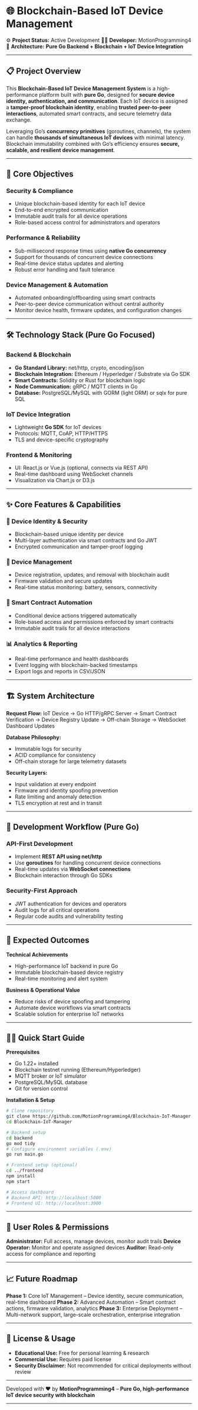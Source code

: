 # 🌐 Blockchain-Based IoT Device Management

⚙️ **Project Status:** Active Development
👨‍💻 **Developer:** MotionProgramming4
🎯 **Architecture:** **Pure Go Backend + Blockchain + IoT Device Integration**

---

## 📋 Project Overview

This **Blockchain-Based IoT Device Management System** is a high-performance platform built with **pure Go**, designed for **secure device identity, authentication, and communication**. Each IoT device is assigned a **tamper-proof blockchain identity**, enabling **trusted peer-to-peer interactions**, automated smart contracts, and secure telemetry data exchange.

Leveraging Go’s **concurrency primitives** (goroutines, channels), the system can handle **thousands of simultaneous IoT devices** with minimal latency. Blockchain immutability combined with Go’s efficiency ensures **secure, scalable, and resilient device management**.

---

## 🎯 Core Objectives

### Security & Compliance

* Unique blockchain-based identity for each IoT device
* End-to-end encrypted communication
* Immutable audit trails for all device operations
* Role-based access control for administrators and operators

### Performance & Reliability

* Sub-millisecond response times using **native Go concurrency**
* Support for thousands of concurrent device connections
* Real-time device status updates and alerting
* Robust error handling and fault tolerance

### Device Management & Automation

* Automated onboarding/offboarding using smart contracts
* Peer-to-peer device communication without central authority
* Monitor device health, firmware updates, and configuration changes

---

## 🛠️ Technology Stack (Pure Go Focused)

### Backend & Blockchain

* **Go Standard Library:** net/http, crypto, encoding/json
* **Blockchain Integration:** Ethereum / Hyperledger / Substrate via Go SDK
* **Smart Contracts:** Solidity or Rust for blockchain logic
* **Node Communication:** gRPC / MQTT clients in Go
* **Database:** PostgreSQL/MySQL with GORM (light ORM) or sqlx for pure SQL

### IoT Device Integration

* Lightweight **Go SDK** for IoT devices
* Protocols: MQTT, CoAP, HTTP/HTTPS
* TLS and device-specific cryptography

### Frontend & Monitoring

* UI: React.js or Vue.js (optional, connects via REST API)
* Real-time dashboard using WebSocket channels
* Visualization via Chart.js or D3.js

---

## ✨ Core Features & Capabilities

### 🔐 Device Identity & Security

* Blockchain-based unique identity per device
* Multi-layer authentication via smart contracts and Go JWT
* Encrypted communication and tamper-proof logging

### 📡 Device Management

* Device registration, updates, and removal with blockchain audit
* Firmware validation and secure updates
* Real-time status monitoring: battery, sensors, connectivity

### 🤖 Smart Contract Automation

* Conditional device actions triggered automatically
* Role-based access and permissions enforced by smart contracts
* Immutable audit trails for all device interactions

### 📊 Analytics & Reporting

* Real-time performance and health dashboards
* Event logging with blockchain-backed timestamps
* Export logs and reports in CSV/JSON

---

## 🏗️ System Architecture

**Request Flow:**
IoT Device → Go HTTP/gRPC Server → Smart Contract Verification → Device Registry Update → Off-chain Storage → WebSocket Dashboard Updates

**Database Philosophy:**

* Immutable logs for security
* ACID compliance for consistency
* Off-chain storage for large telemetry datasets

**Security Layers:**

* Input validation at every endpoint
* Firmware and identity spoofing prevention
* Rate limiting and anomaly detection
* TLS encryption at rest and in transit

---

## 🚀 Development Workflow (Pure Go)

### API-First Development

* Implement **REST API using net/http**
* Use **goroutines** for handling concurrent device connections
* Real-time updates via **WebSocket connections**
* Blockchain interaction through Go SDKs

### Security-First Approach

* JWT authentication for devices and operators
* Audit logs for all critical operations
* Regular code audits and vulnerability testing

---

## 🎯 Expected Outcomes

**Technical Achievements**

* High-performance IoT backend in pure Go
* Immutable blockchain-based device registry
* Real-time monitoring and alert system

**Business & Operational Value**

* Reduce risks of device spoofing and tampering
* Automate device workflows via smart contracts
* Scalable solution for enterprise IoT networks

---

## 🏃‍♂️ Quick Start Guide

**Prerequisites**

* Go 1.22+ installed
* Blockchain testnet running (Ethereum/Hyperledger)
* MQTT broker or IoT simulator
* PostgreSQL/MySQL database
* Git for version control

**Installation & Setup**

```bash
# Clone repository
git clone https://github.com/MotionProgramming4/Blockchain-IoT-Manager.git
cd Blockchain-IoT-Manager

# Backend setup
cd backend
go mod tidy
# Configure environment variables (.env)
go run main.go

# Frontend setup (optional)
cd ../frontend
npm install
npm start

# Access dashboard
# Backend API: http://localhost:5000
# Frontend UI: http://localhost:3000
```

---

## 👥 User Roles & Permissions

**Administrator:** Full access, manage devices, monitor audit trails
**Device Operator:** Monitor and operate assigned devices
**Auditor:** Read-only access for compliance and reporting

---

## 📈 Future Roadmap

**Phase 1:** Core IoT Management – Device identity, secure communication, real-time dashboard
**Phase 2:** Advanced Automation – Smart contract actions, firmware validation, analytics
**Phase 3:** Enterprise Deployment – Multi-network support, large-scale orchestration, enterprise integration

---

## 📄 License & Usage

* **Educational Use:** Free for personal learning & research
* **Commercial Use:** Requires paid license
* **Security Disclaimer:** Not recommended for critical deployments without review

---

Developed with ❤️ by **MotionProgramming4** – **Pure Go, high-performance IoT device security with blockchain**

---

